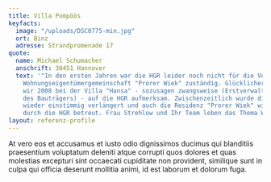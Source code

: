 ```yaml
---
title: Villa Pompöös
keyfacts:
  image: "/uploads/DSC0775-min.jpg"
  ort: Binz
  adresse: Strandpromenade 17
quote:
  name: Michael Schumacher
  anschrift: 30451 Hannover
  text: '"In den ersten Jahren war die HGR leider noch nicht für die Verwaltung unserer
    Wohnungseigentümergemeinschaft "Prorer Wiek" zuständig. Glücklicherweise wurden
    wir 2008 bei der Villa "Hansa" - sozusagen zwangsweise (Erstverwalterbestellung
    des Bauträgers) - auf die HGR aufmerksam. Zwischenzeitlich wurde dieser Vertrag
    wieder einstimmig verlängert und auch die Residenz "Prorer Wiek" wird seit 2010
    durch die HGR betreut. Frau Strehlow und Ihr Team leben das Thema WEG-Verwaltung."'
layout: referenz-profile
---
```


At vero eos et accusamus et iusto odio dignissimos ducimus qui blanditiis praesentium voluptatum deleniti atque corrupti quos dolores et quas molestias excepturi sint occaecati cupiditate non provident, similique sunt in culpa qui officia deserunt mollitia animi, id est laborum et dolorum fuga.